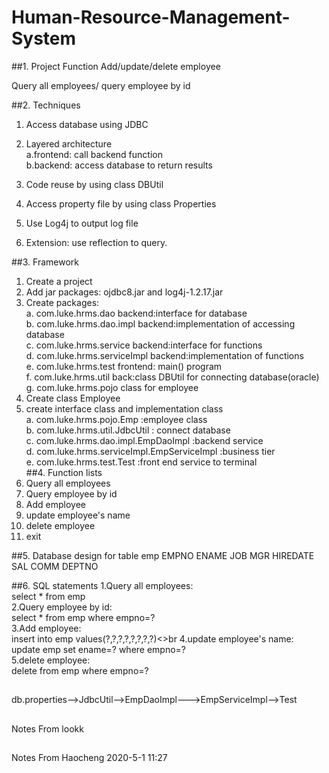 # Human-Resource-Management-System

##1. Project Function
Add/update/delete employee

Query all employees/ query employee by id

##2. Techniques
1. Access database using JDBC
2. Layered architecture<br>
    a.frontend: call backend function<br>
    b.backend: access database to return results
    
3. Code reuse by using class DBUtil
4. Access property file by using class Properties
5. Use Log4j to output log file
6. Extension: use reflection to query.


##3. Framework    
1. Create a project
2. Add jar packages: ojdbc8.jar and log4j-1.2.17.jar
3. Create packages:<br>
    a. com.luke.hrms.dao backend:interface for database<br>
    b. com.luke.hrms.dao.impl backend:implementation of accessing database<br>
    c. com.luke.hrms.service backend:interface for functions <br>
    d. com.luke.hrms.serviceImpl backend:implementation of functions <br>
    e. com.luke.hrms.test frontend: main() program<br>
    f. com.luke.hrms.util back:class DBUtil for connecting database(oracle)<br>
    g. com.luke.hrms.pojo class for employee
4. Create class Employee
5. create interface class and implementation class<br>
    a. com.luke.hrms.pojo.Emp :employee class<br>
    b. com.luke.hrms.util.JdbcUtil : connect database<br>
    c. com.luke.hrms.dao.impl.EmpDaoImpl :backend service<br>
    d. com.luke.hrms.serviceImpl.EmpServiceImpl :business tier<br>
    e. com.luke.hrms.test.Test :front end service to terminal<br>
##4. Function lists
1. Query all employees
2. Query employee by id
3. Add employee
4. update employee's name
5. delete employee
6. exit

##5. Database design for table emp
EMPNO ENAME JOB MGR HIREDATE SAL COMM DEPTNO

##6. SQL statements
1.Query all employees:<br>
select * from emp<br>
2.Query employee by id:<br>
select * from emp where empno=?<br>
3.Add employee:<br>
insert into emp values(?,?,?,?,?,?,?,?)<>br
4.update employee's name:<br>
update emp set ename=? where empno=?<br>
5.delete employee:<br>
delete from emp where empno=?   


##
db.properties-->JdbcUtil-->EmpDaoImpl--->EmpServiceImpl-->Test

##
Notes From lookk

##
Notes From Haocheng 2020-5-1 11:27
